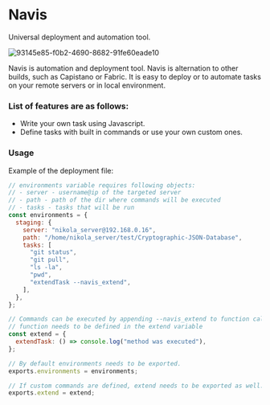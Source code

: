 # Navis 

Universal deployment and automation tool.

![93145e85-f0b2-4690-8682-91fe60eade10](https://user-images.githubusercontent.com/25112021/172065905-576bc963-8480-4c03-a403-eee1785f6b16.png)

Navis is automation and deployment tool. 
Navis is alternation to other builds, such as Capistano or Fabric.
It is easy to deploy or to automate tasks on your remote servers or in local environment.

### List of features are as follows:
- Write your own task using Javascript.
- Define tasks with built in commands or use your own custom ones.

### Usage

Example of the deployment file:
```js
// environments variable requires following objects:
// - server - username@ip of the targeted server
// - path - path of the dir where commands will be executed
// - tasks - tasks that will be run
const environments = {
  staging: {
    server: "nikola_server@192.168.0.16",
    path: "/home/nikola_server/test/Cryptographic-JSON-Database",
    tasks: [
      "git status",
      "git pull",
      "ls -la",
      "pwd",
      "extendTask --navis_extend",
    ],
  },
};

// Commands can be executed by appending --navis_extend to function call
// function needs to be defined in the extend variable
const extend = {
  extendTask: () => console.log("method was executed"),
};

// By default environments needs to be exported.
exports.environments = environments;

// If custom commands are defined, extend needs to be exported as well.
exports.extend = extend;
```

